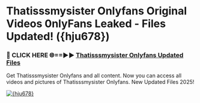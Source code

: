 # Thatisssmysister Onlyfans Original Videos 0nlyFans Leaked - Files Updated! ({hju678})

<h3>🔴 CLICK HERE 🌐==►► <a href="https://tinyurl.com/ms9xzufz" rel="nofollow">Thatisssmysister Onlyfans Updated Files</a></h3>

Get Thatisssmysister Onlyfans and all content. Now you can access all videos and pictures of Thatisssmysister Onlyfans. New Updated Files 2025!

[![{hju678}](https://i.imgur.com/PQ7UWWw.gif)](https://tinyurl.com/ms9xzufz)
